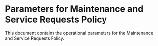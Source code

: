 # Parameters for Maintenance and Service Requests Policy

This document contains the operational parameters for the Maintenance and Service Requests Policy.
